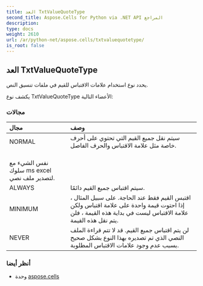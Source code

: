 ```yaml
---
title: العد TxtValueQuoteType
second_title: Aspose.Cells for Python via .NET API المراجع
description:
type: docs
weight: 2610
url: /ar/python-net/aspose.cells/txtvaluequotetype/
is_root: false
---
```

##  العد TxtValueQuoteType
يحدد نوع استخدام علامات الاقتباس للقيم في ملفات تنسيق النص.



يكشف نوع TxtValueQuoteType الأعضاء التالية:

###  مجالات
| مجال| وصف|
| :- | :- |
| NORMAL | سيتم نقل جميع القيم التي تحتوي على أحرف خاصة مثل علامة الاقتباس والحرف الفاصل.<br/> نفس الشيء مع سلوك ms excel لتصدير ملف نصي.|
| ALWAYS | سيتم اقتباس جميع القيم دائمًا.|
| MINIMUM | اقتبس القيم فقط عند الحاجة. على سبيل المثال ، إذا احتوت قيمة واحدة على علامة اقتباس ولكن علامة الاقتباس ليست في بداية هذه القيمة ، فلن يتم نقل هذه القيمة.|
| NEVER | لن يتم اقتباس جميع القيم. قد لا تتم قراءة الملف النصي الذي تم تصديره بهذا النوع بشكل صحيح بسبب عدم وجود علامات الاقتباس المطلوبة.|



###  أنظر أيضا
* وحدة [aspose.cells](..)
